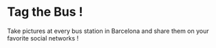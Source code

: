 # Tag the Bus !
Take pictures at every bus station in Barcelona and share them on your favorite social networks !
